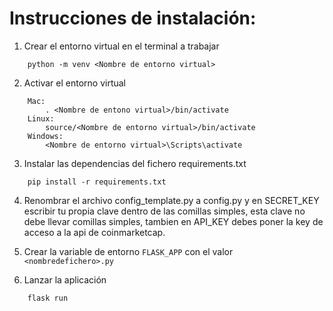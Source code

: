 # Instrucciones de instalación:

1. Crear el entorno virtual en el terminal a trabajar
```
    python -m venv <Nombre de entorno virtual>
```

2. Activar el entorno virtual
```
    Mac:
        . <Nombre de entono virtual>/bin/activate
    Linux:
        source/<Nombre de entorno virtual>/bin/activate
    Windows:
        <Nombre de entorno virtual>\Scripts\activate
```
3. Instalar las dependencias del fichero requirements.txt
```
    pip install -r requirements.txt
```
4. Renombrar el archivo config_template.py a config.py y en SECRET_KEY escribir tu propia clave dentro de las comillas simples, esta clave no debe llevar comillas simples, tambien en API_KEY debes poner la key de acceso a la api de coinmarketcap.

5. Crear la variable de entorno `FLASK_APP` con el valor `<nombredefichero>.py`

6. Lanzar la aplicación
```
    flask run
```